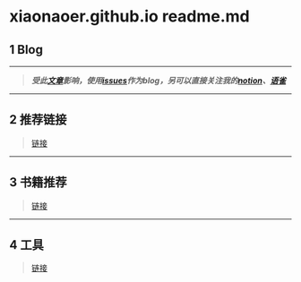 # xiaonaoer.github.io readme.md

<a name="hwy2C"></a>
## 1 Blog

---

> **_受此_**[**_文章_**](https://github.com/rainzhaojy/blogs/issues/1)**_影响，使用_**[**_issues_**](https://github.com/xiaonaoer/xiaonaoer.github.io/issues)**_作为blog，另可以直接关注我的[notion](https://www.notion.so/Personal-Home-76487e2c42034519898aae8a25d05cae)、[语雀](https://www.yuque.com/xiaonaoer)_**


---

<a name="fvcR9"></a>
## 2 推荐链接
> [链接](https://github.com/xiaonaoer/xiaonaoer.github.io/blob/master/referral_links.md)


---

<a name="YxIXb"></a>
## 3 书籍推荐
> [链接](https://github.com/xiaonaoer/xiaonaoer.github.io/blob/master/books.md)


---

<a name="9lCv2"></a>
## 4 工具
> [链接](https://github.com/xiaonaoer/xiaonaoer.github.io/blob/master/tools.md)



